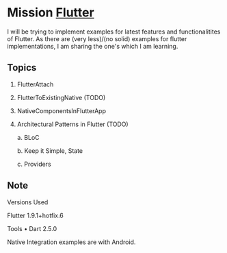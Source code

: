 # Mission [Flutter](https://flutter.dev/)
I will be trying to implement examples for latest features and functionalitites of Flutter. As there are (very less)/(no solid) examples for flutter implementations, I am sharing the one's which I am learning.


## Topics
1. FlutterAttach

2. FlutterToExistingNative (TODO)

3. NativeComponentsInFlutterApp 

4. Architectural Patterns in Flutter (TODO)

   a. BLoC

   b. Keep it Simple, State

   c. Providers


## Note
Versions Used

Flutter 1.9.1+hotfix.6

Tools • Dart 2.5.0

Native Integration examples are with Android.
